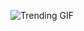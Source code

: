 ![Trending GIF](https://media2.giphy.com/media/v1.Y2lkPThiYjIxNzcyMmhyM3F1aHQybjJpMWRzMTFibzRlb3Q3cWdvOXNjbXdhejI1MHlpNSZlcD12MV9naWZzX3NlYXJjaCZjdD1n/wQAbcl6iDnawokpLj9/giphy.gif)
